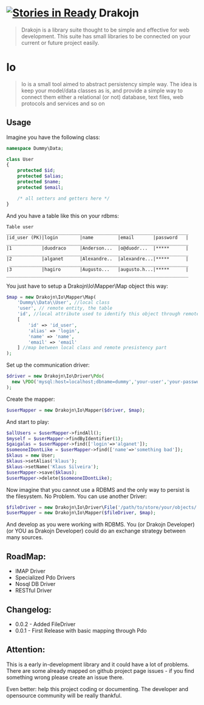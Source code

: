 [![Stories in Ready](https://badge.waffle.io/drakojn/io.png?label=ready)](https://waffle.io/drakojn/io)
Drakojn
===

> Drakojn is a library suite thought to be simple and effective for web development.
> This suite has small libraries to be connected on your current or future project easily.

Io
==

> Io is a small tool aimed to abstract persistency simple way. The idea is keep your model/data classes as is,
> and provide a simple way to connect them either a relational (or not) database, text files, web protocols and
> services and so on

Usage
---

Imagine you have the following class:

```php
namespace Dummy\Data;

class User
{
    protected $id;
    protected $alias;
    protected $name;
    protected $email;

    /* all setters and getters here */
}
```

And you have a table like this on your rdbms:

```
Table user
___________________________________________________________________
|id_user (PK)|login        |name         |email       |password   |
___________________________________________________________________
|1           |duodraco     |Anderson...  |o@duodr...  |*****      |
___________________________________________________________________
|2           |alganet      |Alexandre..  |alexandre...|*****      |
 __________________________________________________________________
|3           |hagiro       |Augusto...   |augusto.h...|*****      |
___________________________________________________________________
```

You just have to setup a Drakojn\Io\Mapper\Map object this way:

```php
$map = new Drakojn\Io\Mapper\Map(
    'Dummy\\Data\\User', //local class
    'user', // remote entity, the table
    'id', //local attribute used to identify this object through remote part
    [
        'id' => 'id_user',
        'alias' => 'login',
        'name' => 'name',
        'email' => 'email'
    ] //map between local class and remote presistency part
);
```

Set up the communication driver:

```php
$driver = new Drakojn\Io\Driver\Pdo(
  new \PDO('mysql:host=localhost;dbname=dummy','your-user','your-password')
);
```

Create the mapper:

```php
$userMapper = new Drakojn\Io\Mapper($driver, $map);
```

And start to play:

```php
$allUsers = $userMapper->findAll();
$myself = $userMapper->findByIdentifier(1);
$gaigalas = $userMapper->find(['login'=>'alganet']);
$someoneIDontLike = $userMapper->find(['name'=>'something bad']);
$klaus = new User;
$klaus->setAlias('klaus');
$klaus->setName('Klaus Silveira');
$userMapper->save($klaus);
$userMapper->delete($someoneIDontLike);
```

Now imagine that you cannot use a RDBMS and the only way to persist is the filesystem. No Problem.
You can use another Driver:

```php
$fileDriver = new Drakojn\Io\Driver\File('/path/to/store/your/objects/');
$userMapper = new Drakojn\Io\Mapper($fileDriver, $map);
```

And develop as you were working with RDBMS.
You (or Drakojn Developer) (or YOU as Drakojn Developer) could do an exchange strategy between many sources.


RoadMap:
---
* IMAP Driver
* Specialized Pdo Drivers
* Nosql DB Driver
* RESTful Driver

Changelog:
---
* 0.0.2 - Added FileDriver
* 0.0.1 - First Release with basic mapping through Pdo

Attention:
---

This is a early in-development library and it could have a lot of problems. There are some already mapped on github
project page issues - if you find something wrong please create an issue there.

Even better: help this project coding or documenting. The developer and opensource community will be really thankful.
